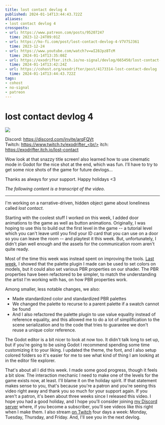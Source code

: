 ```yaml
---
title: lost contact devlog 4
published: 2024-01-14T13:44:43.722Z
aliases:
- lost contact devlog 4
crossposts:
- url: https://www.patreon.com/posts/95207247
  time: 2023-12-24T09:01Z
- url: https://ko-fi.com/post/lost-contact-devlog-4-V7V7SJ361
  time: 2023-12-24
- url: https://www.youtube.com/watch?v=wI28Jpz8TcM
  time: 2024-01-14T13:35:08Z
- url: https://exodrifter.itch.io/no-signal/devlog/665450/lost-contact-devlog-4
  time: 2024-01-14T13:42:24Z
- url: https://cohost.org/exodrifter/post/4173314-lost-contact-devlog
  time: 2024-01-14T13:44:43.722Z
tags:
- cohost
- no-signal
- patreon
---
```


# lost contact devlog 4

![](https://www.youtube.com/watch?v=wI28Jpz8TcM)

Discord: https://discord.com/invite/arqFQVt<br/>
Twitch: https://www.twitch.tv/exodrifter_<br/>
itch: https://exodrifter.itch.io/lost-contact<br/>

Wow look at that snazzy title screen! also learned how to use cinematic mode in Godot for the nice shot at the end, which was fun. I'll have to try to get some nice shots of the game for future devlogs...

Thanks as always for your support. Happy holidays <3

_The following content is a transcript of the video._

---

I'm working on a narrative-driven, hidden object game about loneliness called _lost contact_.

Starting with the coolest stuff I worked on this week, I added door animations to the game as well as button animations. Originally, I was hoping to use this to build out the first level in the game -- a tutorial level which you can't leave until you find your ID card that you can use on a door so you can leave the room -- and playtest it this week. But, unfortunately, I didn't plan well enough and the assets for the communication room aren't quite ready.

Most of the time this week was instead spent on improving the tools. [Last week](20240106154120.md), I showed that the palette plugin I made can be used to set colors on models, but it could also set various PBR properties on our shader. The PBR properties have been refactored to be simpler, to match the understanding the artist I'm working with has, on how PBR properties work.

Among smaller, less notable changes, we also:
- Made standardized color and standardized PBR palettes
- We changed the palette to recurse to a parent palette if a swatch cannot be found
- And I also refactored the palette plugin to use value equality instead of reference equality, and this allowed me to do a lot of simplification to the scene serialization and to the code that tries to guarantee we don't reuse a unique color reference.

The Godot editor is a bit nicer to look at now too. It didn't talk long to set up, but if you're going to be using Godot I recommend spending some time customizing it to your liking. I updated the theme, the font, and I also setup colored folders so it's easier for me to see what kind of thing I am looking at in the editor file explorer.

That's about all I did this week. I made some good progress, though it feels a bit slow. The interaction mechanic I need to make one of the levels for the game exists now, at least. I'll blame it on the holiday spirit. If that statement makes sense to you, that's because you're a patron and you're seeing this video right away and thank you so much for your support again. If you aren't a patron, it's been about three weeks since I released this video. I hope you had a good holiday, and I hope you'll consider joining [my Discord server](https://discord.com/invite/arqFQVt) where, if you become a subscriber, you'll see videos like this right when I make them. I also stream [on Twitch](https://www.twitch.tv/exodrifter_) four days a week: Monday, Tuesday, Thursday, and Friday. And, I'll see you in the next devlog.
